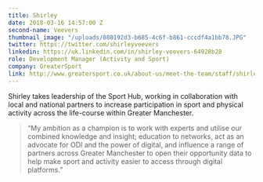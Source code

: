 ```yaml
---
title: Shirley
date: 2018-03-16 14:57:00 Z
second-name: Veevers
thumbnail_image: "/uploads/080192d3-b685-4c6f-b861-cccdf4a1bb78.JPG"
twitter: https://twitter.com/shirleyveevers
linkedin: https://uk.linkedin.com/in/shirley-veevers-64928b28
role: Development Manager (Activity and Sport)
company: GreaterSport
link: http://www.greatersport.co.uk/about-us/meet-the-team/staff/shirley-veevers-(development-manager-sport)
---
```


Shirley takes leadership of the Sport Hub, working in collaboration with local and national partners to increase participation in sport and physical activity across the life-course within Greater Manchester.

>“My ambition as a champion is to work with experts and utilise our combined knowledge and insight; education to networks, act as an advocate for ODI and the power of digital, and influence a range of partners across Greater Manchester to open their opportunity data to help make sport and activity easier to access through digital platforms.”